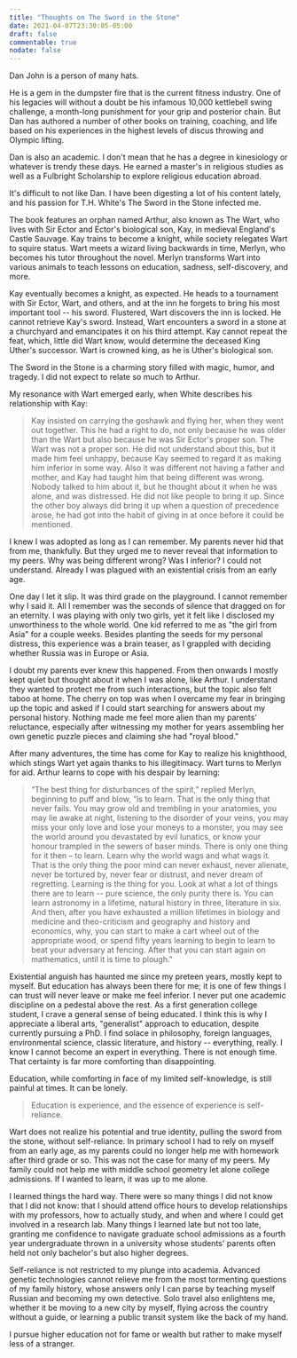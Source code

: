 ```yaml
---
title: "Thoughts on The Sword in the Stone"
date: 2021-04-07T23:30:05-05:00
draft: false
commentable: true
nodate: false
---
```


Dan John is a person of many hats. 

He is a gem in the dumpster fire that is the current fitness industry. One of his legacies will without a doubt be his infamous 
10,000 kettlebell swing challenge, a month-long punishment for your grip and posterior chain. But Dan has authored a number of 
other books on training, coaching, and life based on his experiences in the highest levels of discus throwing and Olympic 
lifting.

Dan is also an academic. I don't mean that he has a degree in kinesiology or whatever is trendy these days. He earned a 
master's in religious studies as well as a Fulbright Scholarship to explore religious education abroad.

It's difficult to not like Dan. I have been digesting a lot of his content lately, and his passion for T.H. White's The Sword in the Stone 
infected me.

The book features an orphan named Arthur, also known as The Wart, who lives with Sir Ector and Ector's biological son, Kay, in 
medieval England's Castle Sauvage. Kay trains to become a knight, while society relegates Wart to squire status. Wart meets a 
wizard living backwards in time, Merlyn, who becomes his tutor throughout the novel. Merlyn transforms Wart into various 
animals to teach lessons on education, sadness, self-discovery, and more.

Kay eventually becomes a knight, as expected. He heads to a tournament with Sir Ector, Wart, and others, and at the inn he 
forgets to bring his most important tool -- his sword. Flustered, Wart discovers the inn is locked. He cannot retrieve Kay's 
sword. Instead, Wart encounters a sword in a stone at a churchyard and emancipates it on his third attempt. Kay cannot 
repeat the feat, which, little did Wart know, would determine the deceased King Uther's successor. Wart is crowned king, as 
he is Uther's biological son.

The Sword in the Stone is a charming story filled with magic, humor, and tragedy. I did not expect to relate so much to Arthur.

My resonance with Wart emerged early, when White describes his relationship with Kay:

> Kay insisted on carrying the goshawk and flying her, when they went out together. This he had a right to do, not only because 
he was older than the Wart but also because he was Sir Ector's proper son. The Wart was not a proper son. He did not understand 
about this, but it made him feel unhappy, because Kay seemed to regard it as making him inferior in some way. Also it was 
different not having a father and mother, and Kay had taught him that being different was wrong. Nobody talked to him about it, 
but he thought about it when he was alone, and was distressed. He did not like people to bring it up. Since the other boy 
always did bring it up when a question of precedence arose, he had got into the habit of giving in at once before it could be 
mentioned.</p>

I knew I was adopted as long as I can remember. My parents never hid that from me, thankfully. But they urged me to never 
reveal that information to my peers. Why was being different wrong? Was I inferior? I could not understand. Already I was 
plagued with an existential crisis from an early age.

One day I let it slip. It was third grade on the playground. I cannot remember why I said it. All I remember was the seconds of 
silence that dragged on for an eternity. I was playing with only two girls, yet it felt like I disclosed my unworthiness to the 
whole world. One kid referred to me as "the girl from Asia" for a couple weeks. Besides planting the seeds for my personal 
distress, this experience was a brain teaser, as I grappled with deciding whether Russia was in Europe or Asia.

I doubt my parents ever knew this happened. From then onwards I mostly kept quiet but thought about it when I was alone, like Arthur. I understand 
they wanted to protect me from such interactions, but the topic also felt taboo at home. The cherry on top was when I overcame my fear in bringing 
up the topic and asked if I could start searching for answers about my personal history. Nothing made me feel more alien than my parents' 
reluctance, especially after witnessing my mother for years assembling her own genetic puzzle pieces and claiming she had "royal blood."

After many adventures, the time has come for Kay to realize his knighthood, which stings Wart yet again thanks to his 
illegitimacy. Wart turns to Merlyn for aid. Arthur learns to cope with his despair by learning:

>“The best thing for disturbances of the spirit,” replied Merlyn, beginning to puff and blow, “is to learn. That is the only 
thing that never fails. You may grow old and trembling in your anatomies, you may lie awake at night, listening to the disorder 
of your veins, you may miss your only love and lose your moneys to a monster, you may see the world around you devastated by 
evil lunatics, or know your honour trampled in the sewers of baser minds. There is only one thing for it then – to learn. Learn 
why the world wags and what wags it. That is the only thing the poor mind can never exhaust, never alienate, never be tortured 
by, never fear or distrust, and never dream of regretting. Learning is the thing for you. Look at what a lot of things there 
are to learn -- pure science, the only purity there is. You can learn astronomy in a lifetime, natural history in three, 
literature in six. And then, after you have exhausted a million lifetimes in biology and medicine and theo-criticism and 
geography and history and economics, why, you can start to make a cart wheel out of the appropriate wood, or spend fifty years 
learning to begin to learn to beat your adversary at fencing. After that you can start again on mathematics, until it is time 
to plough."</p>

Existential anguish has haunted me since my preteen years, mostly kept to myself. But education has always been there for me; 
it is one of few things I can trust will never leave or make me feel inferior. I never put one academic discipline on a 
pedestal above the rest. As a first generation college student, I crave a general sense of being educated. I think this is why 
I appreciate a liberal arts, "generalist" approach to education, despite currently pursuing a PhD. I find solace in philosophy, 
foreign languages, environmental science, classic literature, and history -- everything, really. I know I cannot become an 
expert in everything. There is not enough time. That certainty is far more comforting than disappointing. 

Education, while comforting in face of my limited self-knowledge, is still painful at times. It can be lonely.

> Education is experience, and the essence of experience is self-reliance.

Wart does not realize his potential and true identity, pulling the sword from the stone, without self-reliance. In primary 
school I had to rely on myself from an early age, as my parents could no longer help me with homework after third grade or 
so. This was not the case for many of my peers. My family could not help me with middle school geometry let alone college 
admissions. If I wanted to learn, it was up to me alone.

I learned things the hard way. There were so many things I did not know that I did not know: that I should attend office hours 
to develop relationships with my professors, how to actually study, and when and where I could get involved in a research lab. Many 
things I learned late but not too late, granting me confidence to navigate graduate school admissions as a fourth year 
undergraduate thrown in a university whose students' parents often held not only bachelor's but also higher degrees.

Self-reliance is not restricted to my plunge into academia. Advanced genetic technologies cannot relieve me from the most tormenting questions of 
my family history, whose answers only I can parse by teaching myself Russian and becoming my own detective. Solo travel also enlightens me, whether 
it be moving to a new city by myself, flying across the country without a guide, or learning a public transit system like the back of my hand.

I pursue higher education not for fame or wealth but rather to make myself less of a stranger. 
